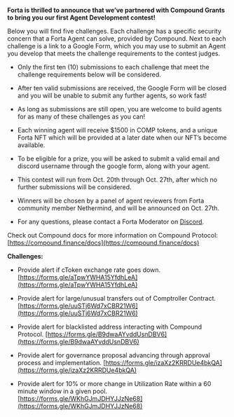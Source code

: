 **Forta is thrilled to announce that we’ve partnered with Compound Grants to bring you our first Agent Development contest!**

Below you will find five challenges. Each challenge has a specific security concern that a Forta Agent can solve, provided by Compound. Next to each challenge is a link to a Google Form, which you may use to submit an Agent you develop that meets the challenge requirements to the contest judges.

- Only the first ten (10) submissions to each challenge that meet the challenge requirements below will be considered.

- After ten valid submissions are received, the Google Form will be closed and you will be unable to submit any further agents, so work fast!

- As long as submissions are still open, you are welcome to build agents for as many of these challenges as you can!

- Each winning agent will receive $1500 in COMP tokens, and a unique Forta NFT which will be provided at a later date when our NFT’s become available.

- To be eligible for a prize, you will be asked to submit a valid email and discord username through the google form, along with your agent.

- This contest will run from Oct. 20th through Oct. 27th, after which no further submissions will be considered.

- Winners will be chosen by a panel of agent reviewers from Forta community member Nethermind, and will be announced on Oct. 27th.

- For any questions, please contact a Forta Moderator on [Discord](https://discord.gg/rsc55DqcCy).

Check out Compound docs for more information on Compound Protocol: [https://compound.finance/docs](https://compound.finance/docs)

**Challenges:**

- Provide alert if cToken exchange rate goes down. [https://forms.gle/aTpwYWHA15YfdhLeA](https://forms.gle/aTpwYWHA15YfdhLeA)

- Provide alert for large/unusual transfers out of Comptroller Contract. [https://forms.gle/uuSTj6Wd7xCBR21W6](https://forms.gle/uuSTj6Wd7xCBR21W6)

- Provide alert for blacklisted address interacting with Compound Protocol. [https://forms.gle/B9dwaAYvddUsnDBV6](https://forms.gle/B9dwaAYvddUsnDBV6)

- Provide alert for governance proposal advancing through approval process and implementation. [https://forms.gle/izaXz2KRRDUe4bkQA](https://forms.gle/izaXz2KRRDUe4bkQA)

- Provide alert for 10% or more change in Utilization Rate within a 60 minute window in a given pool. [https://forms.gle/WKhGJmJDHYJJzNe68](https://forms.gle/WKhGJmJDHYJJzNe68)
